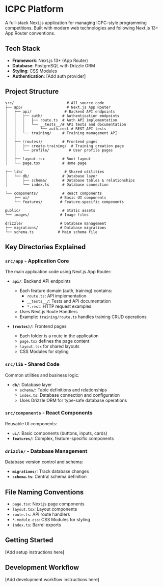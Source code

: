 # ICPC Platform

A full-stack Next.js application for managing ICPC-style programming competitions. Built with modern web technologies and following Next.js 13+ App Router conventions.

## Tech Stack

- **Framework**: Next.js 13+ (App Router)
- **Database**: PostgreSQL with Drizzle ORM
- **Styling**: CSS Modules
- **Authentication**: [Add auth provider]

## Project Structure

```
src/                        # All source code
├── app/                    # Next.js App Router
│   ├── api/               # Backend API endpoints
│   │   ├── auth/         # Authentication endpoints
│   │   │   ├── route.ts  # Auth API implementation
│   │   │   └── __tests__/# API tests and documentation
│   │   │       └── auth.rest # REST API tests
│   │   └── training/     # Training management API
│   │
│   ├── (routes)/         # Frontend pages
│   │   ├── create-training/  # Training creation page
│   │   └── profile/         # User profile pages
│   │
│   ├── layout.tsx        # Root layout
│   └── page.tsx          # Home page

├── lib/                   # Shared utilities
│   └── db/               # Database layer
│       ├── schema/       # Database tables & relationships
│       └── index.ts      # Database connection

└── components/           # React components
    ├── ui/              # Basic UI components
    └── features/        # Feature-specific components

public/                   # Static assets
└── images/              # Image files

drizzle/                 # Database management
├── migrations/          # Database migrations
└── schema.ts           # Main schema file
```

## Key Directories Explained

### `src/app` - Application Core
The main application code using Next.js App Router:

- **`api/`**: Backend API endpoints
  - Each feature domain (auth, training) contains:
    - `route.ts`: API implementation
    - `__tests__/`: Tests and API documentation
    - `*.rest`: HTTP request examples
  - Uses Next.js Route Handlers
  - Example: `training/route.ts` handles training CRUD operations

- **`(routes)/`**: Frontend pages
  - Each folder is a route in the application
  - `page.tsx` defines the page content
  - `layout.tsx` for shared layouts
  - CSS Modules for styling

### `src/lib` - Shared Code
Common utilities and business logic:

- **`db/`**: Database layer
  - `schema/`: Table definitions and relationships
  - `index.ts`: Database connection and configuration
  - Uses Drizzle ORM for type-safe database operations

### `src/components` - React Components
Reusable UI components:

- **`ui/`**: Basic components (buttons, inputs, cards)
- **`features/`**: Complex, feature-specific components

### `drizzle/` - Database Management
Database version control and schema:

- **`migrations/`**: Track database changes
- **`schema.ts`**: Central schema definition

## File Naming Conventions

- `page.tsx`: Next.js page components
- `layout.tsx`: Layout components
- `route.ts`: API route handlers
- `*.module.css`: CSS Modules for styling
- `index.ts`: Barrel exports

## Getting Started

[Add setup instructions here]

## Development Workflow

[Add development workflow instructions here]
